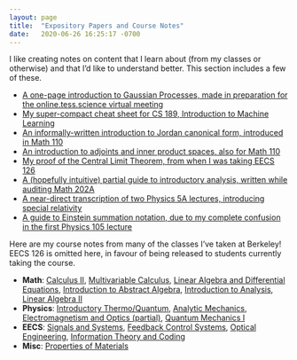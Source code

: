 ```yaml
---
layout: page
title:  "Expository Papers and Course Notes"
date:   2020-06-26 16:25:17 -0700
---
```


I like creating notes on content that I learn about (from my classes or otherwise) and that I’d like to understand better. This section includes a few of these.

- [A one-page introduction to Gaussian Processes, made in preparation for the online.tess.science virtual meeting](expository/gp_onepage.pdf)
- [My super-compact cheat sheet for CS 189, Introduction to Machine Learning](expository/CS189_Cheat_Sheet_Master.pdf)
- [An informally-written introduction to Jordan canonical form, introduced in Math 110](expository/jordan_intuitive.pdf)
- [An introduction to adjoints and inner product spaces, also for Math 110](expository/adjoints_ips.pdf)
- [My proof of the Central Limit Theorem, from when I was taking EECS 126](expository/clt.pdf)
- [A (hopefully intuitive) partial guide to introductory analysis, written while auditing Math 202A](expository/analysis.pdf)
- [A near-direct transcription of two Physics 5A lectures, introducing special relativity](expository/Relativity.pdf)
- [A guide to Einstein summation notation, due to my complete confusion in the first Physics 105 lecture](expository/einstein.pdf)

Here are my course notes from many of the classes I’ve taken at Berkeley! EECS 126 is omitted here, in favour of being released to students currently taking the course.

- **Math**: [Calculus II](notes/math1b.pdf), [Multivariable Calculus](notes/math53.pdf), [Linear Algebra and Differential Equations](notes/math54.pdf), [Introduction to Abstract Algebra](notes/math113.pdf), [Introduction to Analysis](notes/math104.pdf), [Linear Algebra II](notes/math110.pdf)
- **Physics**: [Introductory Thermo/Quantum](notes/physics5c.pdf), [Analytic Mechanics](notes/physics105.pdf), [Electromagnetism and Optics (partial)](notes/physics110a.pdf), [Quantum Mechanics I](notes/physics137a.pdf)
- **EECS**: [Signals and Systems](notes/ee120.pdf), [Feedback Control Systems](notes/eec128.pdf), [Optical Engineering](notes/ee118.pdf), [Information Theory and Coding](notes/ee229a.pdf)
- **Misc**: [Properties of Materials](notes/mse45.pdf)
